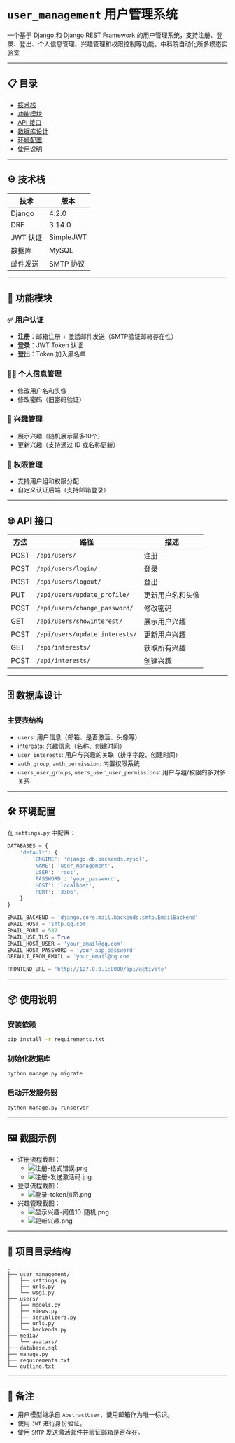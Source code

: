 # `user_management` 用户管理系统

一个基于 Django 和 Django REST Framework 的用户管理系统，支持注册、登录、登出、个人信息管理、兴趣管理和权限控制等功能。中科院自动化所多模态实验室

---

## 📋 目录

- [技术栈](#技术栈)
- [功能模块](#功能模块)
- [API 接口](#api-接口)
- [数据库设计](#数据库设计)
- [环境配置](#环境配置)
- [使用说明](#使用说明)

---

## ⚙️ 技术栈

| 技术         | 版本        |
|--------------|-------------|
| Django       | 4.2.0       |
| DRF          | 3.14.0      |
| JWT 认证     | SimpleJWT   |
| 数据库       | MySQL       |
| 邮件发送     | SMTP 协议   |

---

## 🧩 功能模块

### ✅ 用户认证
- **注册**：邮箱注册 + 激活邮件发送（SMTP验证邮箱存在性）
- **登录**：JWT Token 认证
- **登出**：Token 加入黑名单

### 🧑‍💻 个人信息管理
- 修改用户名和头像
- 修改密码（旧密码验证）

### 💬 兴趣管理
- 展示兴趣（随机展示最多10个）
- 更新兴趣（支持通过 ID 或名称更新）

### 🔐 权限管理
- 支持用户组和权限分配
- 自定义认证后端（支持邮箱登录）

---

## 🌐 API 接口

| 方法 | 路径                     | 描述                   |
|------|--------------------------|------------------------|
| POST | `/api/users/`            | 注册                   |
| POST | `/api/users/login/`      | 登录                   |
| POST | `/api/users/logout/`     | 登出                   |
| PUT  | `/api/users/update_profile/` | 更新用户名和头像    |
| POST | `/api/users/change_password/` | 修改密码            |
| GET  | `/api/users/showinterest/` | 展示用户兴趣         |
| POST | `/api/users/update_interests/` | 更新用户兴趣       |
| GET  | `/api/interests/`        | 获取所有兴趣           |
| POST | `/api/interests/`        | 创建兴趣               |

---

## 🗄️ 数据库设计

### 主要表结构

- `users`: 用户信息（邮箱、是否激活、头像等）
- [interests](file://c:\Users\1\Desktop\ucras\user_management\users\models.py#L8-L8): 兴趣信息（名称、创建时间）
- `user_interests`: 用户与兴趣的关联（排序字段、创建时间）
- `auth_group`, `auth_permission`: 内置权限系统
- `users_user_groups`, `users_user_user_permissions`: 用户与组/权限的多对多关系

---

## 🛠️ 环境配置

在 `settings.py` 中配置：

```python
DATABASES = {
    'default': {
        'ENGINE': 'django.db.backends.mysql',
        'NAME': 'user_management',
        'USER': 'root',
        'PASSWORD': 'your_password',
        'HOST': 'localhost',
        'PORT': '3306',
    }
}

EMAIL_BACKEND = 'django.core.mail.backends.smtp.EmailBackend'
EMAIL_HOST = 'smtp.qq.com'
EMAIL_PORT = 587
EMAIL_USE_TLS = True
EMAIL_HOST_USER = 'your_email@qq.com'
EMAIL_HOST_PASSWORD = 'your_app_password'
DEFAULT_FROM_EMAIL = 'your_email@qq.com'

FRONTEND_URL = 'http://127.0.0.1:8000/api/activate'
```

---

## 📦 使用说明

### 安装依赖

```bash
pip install -r requirements.txt
```

### 初始化数据库

```bash
python manage.py migrate
```

### 启动开发服务器

```bash
python manage.py runserver
```

---

## 🖼️ 截图示例

- 注册流程截图：
  - ![注册-格式错误.png](注册-格式错误.png)
  - ![注册-发送激活码.jpg](注册-发送激活码.jpg)
- 登录流程截图：
  - ![登录-token加密.png](登录-token加密.png)
- 兴趣管理截图：
  - ![显示兴趣-阈值10-随机.png](显示兴趣-阈值10-随机.png)
  - ![更新兴趣.png](更新兴趣.png)

---

## 📁 项目目录结构

```
.
├── user_management/
│   ├── settings.py
│   ├── urls.py
│   └── wsgi.py
├── users/
│   ├── models.py
│   ├── views.py
│   ├── serializers.py
│   ├── urls.py
│   └── backends.py
├── media/
│   └── avatars/
├── database.sql
├── manage.py
├── requirements.txt
└── outline.txt
```

---

## 📝 备注

- 用户模型继承自 `AbstractUser`，使用邮箱作为唯一标识。
- 使用 `JWT` 进行身份验证。
- 使用 `SMTP` 发送激活邮件并验证邮箱是否存在。
